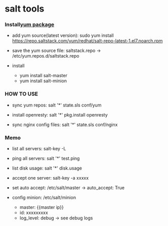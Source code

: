 salt tools
==========

### Install[yum package](https://repo.saltstack.com/#rhel)
*   add yum source(latest version): sudo yum install https://repo.saltstack.com/yum/redhat/salt-repo-latest-1.el7.noarch.rpm

*   save the yum source file: saltstack.repo -> /etc/yum.repos.d/saltstack.repo

*   install
    -   yum install salt-master
    -   yum install salt-minion

### HOW TO USE
*   sync yum repos: salt '*' state.sls conf/yum

*   install openresty: salt '*' pkg.install openresty

*   sync nginx config files: salt '*' state.sls conf/nginx

### Memo
*   list all servers: salt-key -L

*   ping all servers: salt '*' test.ping

*   list disk usage: salt '*' disk.usage

*   accept one server: salt-key -a xxxxx

*   set auto accept: /etc/salt/master -> auto_accept: True

*   config minion: /etc/salt/minion
    -   master: {{master ip}}
    -   id: xxxxxxxxx
    -   log_level: debug -> see debug logs
